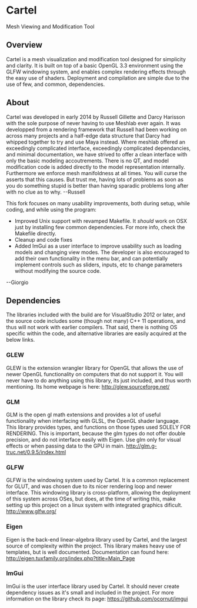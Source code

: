 # Cartel
Mesh Viewing and Modification Tool

## Overview 
Cartel is a mesh visualization and modification tool designed for simplicity and clarity. It is built on
top of a basic OpenGL 3.3 environment using the GLFW windowing system, and enables complex
rendering effects through the easy use of shaders. Deployment and compilation are
simple due to the use of few, and common, dependencies.

## About
Cartel was developed in early 2014 by Russell Gillette and Darcy Harisson with the sole purpose of 
never having to use Meshlab ever again. It was developped from a rendering framework that Russell 
had been working on across many projects and a half-edge data structure that Darcy had whipped together 
to try and use Maya instead. Where meshlab offered an exceedingly complicated interface, exceedingly 
complicated dependancies, and minimal documentation, we have strived to offer a clean interface with 
only the basic modeling accoutrements. There is no QT, and model modification code is added directly to 
the model representation internally. Furthermore we enforce mesh manifoldness at all times. 
You will curse the asserts that this causes. But trust me, having lots of problems as soon as you do 
something stupid is better than having sparadic problems long after with no clue as to why. --Russell

This fork focuses on many usability improvements, both during setup, while coding, and 
while using the program:
* Improved Unix support with revamped Makefile. It *should* work on OSX just by installing few 
common dependencies. For more info, check the Makefile directly.
* Cleanup and code fixes
* Added ImGui as a user interface to improve usability such as loading models and changing view modes. 
The developer is also encouraged to add their own functionality in the menu bar, and can potentially 
implement controls such as sliders, inputs, etc to change parameters without modifying the source code.

--Giorgio

## Dependencies
The libraries included with the build are for VisualStudio 2012 or later, and the source code includes
some (though not many) C++ 11 operations, and thus will not work with earlier compilers. That
said, there is nothing OS specific within the code, and alternative libraries are easily acquired at the
below links.

### GLEW 
GLEW is the extension wrangler library for OpenGL that allows the use of newer OpenGL functionality
on computers that do not support it. You will never have to do anything using this library,
its just included, and thus worth mentioning. Its home webpage is here:
http://glew.sourceforge.net/

### GLM
GLM is the open gl math extensions and provides a lot of useful functionality when interfacing with
GLSL, the OpenGL shader language. This library provides types, and functions on those types
used SOLELY FOR RENDERING. This is important, because the glm types do not offer double
precision, and do not interface easily with Eigen. Use glm only for visual effects or when passing
data to the GPU in main.
http://glm.g-truc.net/0.9.5/index.html

### GLFW
GLFW is the windowing system used by Cartel. It is a common replacement for GLUT, and was
chosen due to its nicer rendering loop and newer interface. This windowing library is cross-platform,
allowing the deployment of this system across OSes, but does, at the time of writing this, make
setting up this project on a linux system with integrated graphics dificult.
http://www.glfw.org/

### Eigen
Eigen is the back-end linear-algebra library used by Cartel, and the largest source of complexity
within the project. This library makes heavy use of templates, but is well documented. Documentation
can found here: http://eigen.tuxfamily.org/index.php?title=Main_Page

### ImGui
ImGui is the user interface library used by Cartel. It should never create dependency issues as it's small 
and included in the project. For more information on the library check its page: https://github.com/ocornut/imgui
